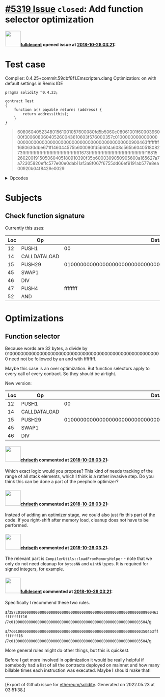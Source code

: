 # [\#5319 Issue](https://github.com/ethereum/solidity/issues/5319) `closed`: Add function selector optimization

#### <img src="https://avatars.githubusercontent.com/u/382183?u=cc7b2e76c56456ff05e23fa5ca044e4a461b2eb1&v=4" width="50">[fulldecent](https://github.com/fulldecent) opened issue at [2018-10-28 03:21](https://github.com/ethereum/solidity/issues/5319):

# Test case

Compiler: 0.4.25+commit.59dbf8f1.Emscripten.clang
Optimization: on with default settings in Remix IDE

```solidity
pragma solidity ^0.4.23;

contract Test
{
    function a() payable returns (address) {
        return address(this);
    }
}
```

> 608060405234801561001057600080fd5b5060c08061001f6000396000f300608060405260043610603f576000357c0100000000000000000000000000000000000000000000000000000000900463ffffffff1680630dbe671f146044575b600080fd5b604a608c565b604051808273ffffffffffffffffffffffffffffffffffffffff1673ffffffffffffffffffffffffffffffffffffffff16815260200191505060405180910390f35b6000309050905600a165627a7a72305820effc577e00e0dab11af3a8f067f6755dd66ef9191ab577e8ea00920b04f8429e0029

<details>
<summary>Opcodes</summary>
| Loc  | Op           | Data                                                         |
| ---- | ------------ | ------------------------------------------------------------ |
| 0    | PUSH1        | 80                                                           |
| 2    | PUSH1        | 40                                                           |
| 4    | MSTORE       |                                                              |
| 5    | PUSH1        | 04                                                           |
| 7    | CALLDATASIZE |                                                              |
| 8    | LT           |                                                              |
| 9    | PUSH1        | 3f                                                           |
| 11   | JUMPI        |                                                              |
| 12   | PUSH1        | 00                                                           |
| 14   | CALLDATALOAD |                                                              |
| 15   | PUSH29       | 0100000000000000000000000000000000000000000000000000000000   |
| 45   | SWAP1        |                                                              |
| 46   | DIV          |                                                              |
| 47   | PUSH4        | ffffffff                                                     |
| 52   | AND          |                                                              |
| 53   | DUP1         |                                                              |
| 54   | PUSH4        | 0dbe671f                                                     |
| 59   | EQ           |                                                              |
| 60   | PUSH1        | 44                                                           |
| 62   | JUMPI        |                                                              |
| 63   | JUMPDEST     |                                                              |
| 64   | PUSH1        | 00                                                           |
| 66   | DUP1         |                                                              |
| 67   | REVERT       |                                                              |
| 68   | JUMPDEST     |                                                              |
| 69   | PUSH1        | 4a                                                           |
| 71   | PUSH1        | 8c                                                           |
| 73   | JUMP         |                                                              |
| 74   | JUMPDEST     |                                                              |
| 75   | PUSH1        | 40                                                           |
| 77   | MLOAD        |                                                              |
| 78   | DUP1         |                                                              |
| 79   | DUP3         |                                                              |
| 80   | PUSH20       | ffffffffffffffffffffffffffffffffffffffff                     |
| 101  | AND          |                                                              |
| 102  | PUSH20       | ffffffffffffffffffffffffffffffffffffffff                     |
| 123  | AND          |                                                              |
| 124  | DUP2         |                                                              |
| 125  | MSTORE       |                                                              |
| 126  | PUSH1        | 20                                                           |
| 128  | ADD          |                                                              |
| 129  | SWAP2        |                                                              |
| 130  | POP          |                                                              |
| 131  | POP          |                                                              |
| 132  | PUSH1        | 40                                                           |
| 134  | MLOAD        |                                                              |
| 135  | DUP1         |                                                              |
| 136  | SWAP2        |                                                              |
| 137  | SUB          |                                                              |
| 138  | SWAP1        |                                                              |
| 139  | RETURN       |                                                              |
| 140  | JUMPDEST     |                                                              |
| 141  | PUSH1        | 00                                                           |
| 143  | ADDRESS      |                                                              |
| 144  | SWAP1        |                                                              |
| 145  | POP          |                                                              |
| 146  | SWAP1        |                                                              |
| 147  | JUMP         |                                                              |
| 148  | STOP         |                                                              |
| 149  | LOG1         |                                                              |
| 150  | PUSH6        | 627a7a723058                                                 |
| 157  | SHA3         |                                                              |
| 158  | INVALID      |                                                              |
| 159  | INVALID      |                                                              |
| 160  | JUMPI        |                                                              |
| 161  | PUSH31       | 00e0dab11af3a8f067f6755dd66ef9191ab577e8ea00920b04f8429e0029 |
</details>

# Subjects

## Check function signature

Currently this uses: 

| Loc  | Op           | Data                                                         |
| ---- | ------------ | ------------------------------------------------------------ |
| 12    | PUSH1 | 00 |
| 14   | CALLDATALOAD |                                                              |
| 15   | PUSH29       | 0100000000000000000000000000000000000000000000000000000000   |
| 45   | SWAP1        |                                                              |
| 46   | DIV          |                                                              |
| 47   | PUSH4        | ffffffff                                                     |
| 52   | AND          |                                                              |

# Optimizations

##  Function selector

Because words are 32 bytes, a divide by 0100000000000000000000000000000000000000000000000000000000 need not be followed by an and with ffffffff.

Maybe this case is an over optimization. But function selectors apply to every call of every contract. So they should be airtight.

New version:

| Loc  | Op           | Data                                                         |
| ---- | ------------ | ------------------------------------------------------------ |
| 12    | PUSH1 | 00 |
| 14   | CALLDATALOAD |                                                              |
| 15   | PUSH29       | 0100000000000000000000000000000000000000000000000000000000   |
| 45   | SWAP1        |                                                              |
| 46   | DIV          |                                                              |


#### <img src="https://avatars.githubusercontent.com/u/9073706?v=4" width="50">[chriseth](https://github.com/chriseth) commented at [2018-10-28 03:21](https://github.com/ethereum/solidity/issues/5319#issuecomment-433696784):

Which exact logic would you propose? This kind of needs tracking of the range of all stack elements, which I think is a rather invasive step. Do you think this can be done a part of the peephole optimizer?

#### <img src="https://avatars.githubusercontent.com/u/9073706?v=4" width="50">[chriseth](https://github.com/chriseth) commented at [2018-10-28 03:21](https://github.com/ethereum/solidity/issues/5319#issuecomment-433696969):

Instead of adding an optimizer stage, we could also just fix this part of the code: If you right-shift after memory load, cleanup does not have to be performed.

#### <img src="https://avatars.githubusercontent.com/u/9073706?v=4" width="50">[chriseth](https://github.com/chriseth) commented at [2018-10-28 03:21](https://github.com/ethereum/solidity/issues/5319#issuecomment-433697076):

The relevant part is `CompilerUtils::loadFromMemoryHelper` - note that we only do not need cleanup for `bytesNN` and `uintN` types. It is required for signed integers, for example.

#### <img src="https://avatars.githubusercontent.com/u/382183?u=cc7b2e76c56456ff05e23fa5ca044e4a461b2eb1&v=4" width="50">[fulldecent](https://github.com/fulldecent) commented at [2018-10-28 03:21](https://github.com/ethereum/solidity/issues/5319#issuecomment-434553466):

Specifically I recommend these two rules.

s/`357c0100000000000000000000000000000000000000000000000000000000900463ffffffff16`
/`7c01000000000000000000000000000000000000000000000000000000003504`/g

s/`7c0100000000000000000000000000000000000000000000000000000000350463ffffffff16`
/`7c01000000000000000000000000000000000000000000000000000000003504`/g

More general rules might do other things, but this is quickest.

Before I get more involved in optimization it would be really helpful if somebody had a list of all the contracts deployed on mainnet and how many billable times each instruction was executed. Maybe I should make that!


-------------------------------------------------------------------------------



[Export of Github issue for [ethereum/solidity](https://github.com/ethereum/solidity). Generated on 2022.05.23 at 03:51:38.]
